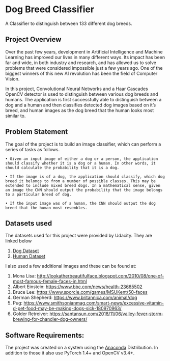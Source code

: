 # Dog Breed Classifier
A Classifier to distinguish between 133 different dog breeds.

## Project Overview

Over the past few years, development in Artificial Intelligence and Machine Learning has improved our lives in many different ways. Its impact has been far and wide, in both industry and research, and has allowed us to solve problems that were considered impossible just a few years ago. One of the biggest winners of this new AI revolution has been the field of Computer Vision. 

In this project, Convolutional Neural Networks and a Haar Cascades OpenCV detector is used to distinguish between various dog breeds and humans. The application is first successfully able to distinguish between a dog and a human and then classifies detected dog images based on it’s breed, and human images as the dog breed that the human looks most similar to. 


## Problem Statement

The goal of the project is to build an image classifier, which can perform a series of tasks as follows.

    • Given an input image of either a dog or a person, the application should classify whether it is a dog or a human. In other words, it should calculate the probability that it is a dog.

    • If the image is of a dog, the application should classify, which dog breed it belongs to from a number of possible classes. This may be extended to include mixed breed dogs. In a mathematical sense, given an image the CNN should output the probability that the image belongs to a particular breed of dog.

    • If the input image was of a human, the CNN should output the dog breed that the human most resembles.
    
## Datasets used

The datasets used for this project were provided by Udacity. They are linked below

1. [Dog Dataset](https://s3-us-west-1.amazonaws.com/udacity-aind/dog-project/dogImages.zip)
2. [Human Dataset](https://s3-us-west-1.amazonaws.com/udacity-aind/dog-project/lfw.zip)

I also used a few additional images and these can be found at:

1. Mona Lisa: http://lookatherbeautifulface.blogspot.com/2010/08/one-of-most-famous-female-faces-in.html       
2. Albert Einstein: https://www.bbc.com/news/health-23665502
3. Bruce Lee: https://www.sporcle.com/games/MSUKent/50-faces
4. German Shepherd: https://www.britannica.com/animal/dog
5. Pug: https://www.smithsonianmag.com/smart-news/excessive-vitamin-d-pet-food-may-be-making-dogs-sick-180970963/
6. Golder Retreiver: https://santansun.com/2018/11/06/valley-fever-storm-brewing-for-chandler-dog-owners/

## Software Requirements:
The project was created on a system using the [Anaconda](https://www.anaconda.com/) Distribution. In addition to those it also use PyTorch 1.4+ and OpenCV v3.4+.
